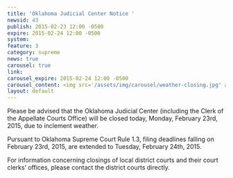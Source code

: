 ```yaml
---
title: 'Oklahoma Judicial Center Notice '
newsid: 43
publish: 2015-02-23 12:00 -0500
expire: 2015-02-24 12:00 -0500
system: 
feature: 3
category: supreme
news: true
carousel: true
link: 
carousel_expire: 2015-02-24 12:00 -0500
carousel_content: <img src='/assets/img/carousel/weather-closing.jpg' alt='Judicial Center weather closing notice' />
layout: default
---
```

<p>Please be advised that the Oklahoma Judicial Center (including the Clerk of the Appellate Courts Office) will be closed today, Monday, February 23rd, 2015, due to inclement weather.</p><p>Pursuant to Oklahoma Supreme Court Rule 1.3, filing deadlines falling on February 23rd, 2015, are extended to Tuesday, February 24th, 2015.</p><p>For information concerning closings of local district courts and their court clerks’ offices, please contact the district courts directly.</p>